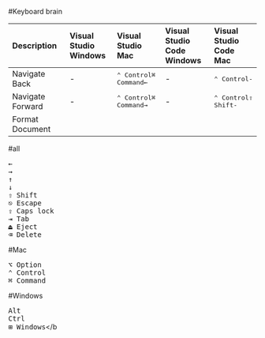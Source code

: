 

#Keyboard brain

| Description | Visual Studio<br>Windows  | Visual Studio<br>Mac | Visual Studio<br>Code Windows | Visual Studio<br>Code Mac |
|:-|:-|:-|:-|:-| 
| Navigate Back | - | <kbd>⌃ Control</kbd><kbd>⌘ Command</kbd><kbd>←</kbd> | - | <kbd>⌃ Control</kbd><kbd>-</kbd>|
| Navigate Forward | - | <kbd>⌃ Control</kbd><kbd>⌘ Command</kbd><kbd>→</kbd>| - | <kbd>⌃ Control</kbd><kbd>⇧ Shift</kbd><kbd>-</kbd>|
| Format Document | | | | |

#all

<kbd>←</kbd></br>
<kbd>→</kbd></br>
<kbd>↑</kbd></br> 
<kbd>↓</kbd></br> 
<kbd>⇧ Shift</kbd></br>
<kbd>⎋ Escape</kbd></br>
<kbd>⇪ Caps lock</kbd></br>
<kbd>⇥ Tab</kbd></br>
<kbd>⏏︎ Eject</kbd></br>
<kbd>⌫ Delete</kbd></br>

#Mac

<kbd>⌥ Option</kbd></br>
<kbd>⌃ Control</kbd></br>
<kbd>⌘ Command</kbd></br>

#Windows

<kbd>Alt</kbd></br>
<kbd>Ctrl</kbd></br>
<kbd>⊞ Windows</kbd></b
  

